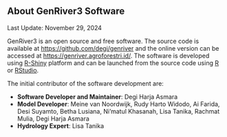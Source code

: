 ## About **Gen**River**3** Software

Last Update: November 29, 2024

GenRiver3 is an open source and free software. The source code is available at <https://github.com/degi/genriver> and the online version can be accessed at <https://genriver.agroforestri.id/>. The software is developed using [R-Shiny](https://shiny.posit.co/) platform and can be launched from the source code using [R](https://www.r-project.org/) or [RStudio](https://posit.co/products/open-source/rstudio/).

The initial contributor of the software development are:

-   **Software Developer and Maintainer**: Degi Harja Asmara
-   **Model Developer**: Meine van Noordwijk, Rudy Harto Widodo, Ai Farida, Desi Suyamto, Betha Lusiana, Ni’matul Khasanah, Lisa Tanika, Rachmat Mulia, Degi Harja Asmara
-   **Hydrology Expert**: Lisa Tanika
